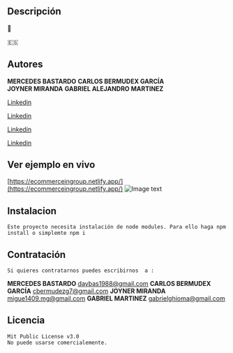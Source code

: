 ## Descripción  

🏴󠁧󠁢󠁥󠁮󠁧󠁿



🇪🇸
	
	

 

## Autores 

**MERCEDES BASTARDO** 
**CARLOS BERMUDEX GARCÍA**  
**JOYNER MIRANDA** 
**GABRIEL ALEJANDRO MARTINEZ** 

[Linkedin](https://www.linkedin.com/in/mercedes-bastardo/)


[Linkedin](https://www.linkedin.com/in/carlosbermudezgarcia/)


[Linkedin](https://www.linkedin.com/in/joyner-miranda-16a2bb24b/)


[Linkedin](https://www.linkedin.com/in/gabrielmartinezghioma/)



## Ver ejemplo en vivo

 [https://ecommerceingroup.netlify.app/](https://ecommerceingroup.netlify.app/)
![Image text](https://github.com/gabrielmartinezghioma/ReactAcademloWoork2/blob/main/public/screen.png)

## Instalacion 

	Este proyecto necesita instalación de node modules. Para ello haga npm install o simplemte npm i 

## Contratación 
	Si quieres contratarnos puedes escribirnos  a :

**MERCEDES BASTARDO**  daybas1988@gmail.com
**CARLOS BERMUDEX GARCÍA** cbermudezg7@gmail.com
**JOYNER MIRANDA**  migue1409.mg@gmail.com
**GABRIEL MARTINEZ** gabrielghioma@gmail.com 

## Licencia

	Mit Public License v3.0
	No puede usarse comercialemente.
